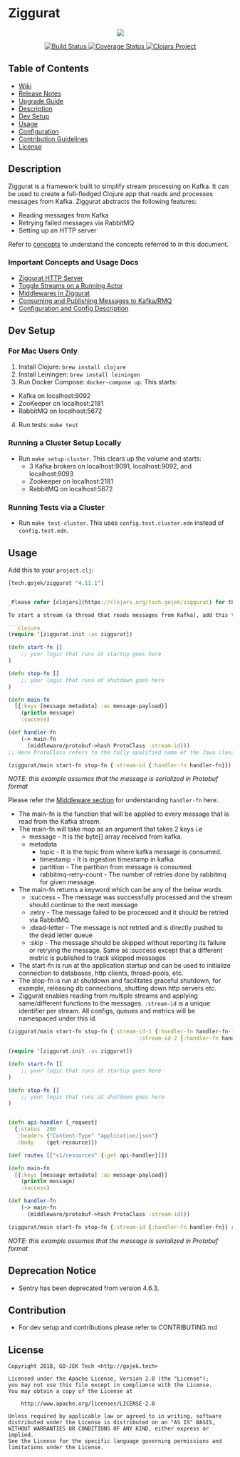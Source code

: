 # Ziggurat

<p align="center">
  <img src="https://github.com/gojektech/ziggurat/wiki/images/logo-ziggurat.png">
</p>

<p align="center">
  <a href="https://travis-ci.com/gojek/ziggurat">
    <img src="https://travis-ci.com/gojek/ziggurat.svg?branch=master" alt="Build Status" />
  </a>
  <a href='https://coveralls.io/github/gojek/ziggurat?branch=master'>
    <img src='https://coveralls.io/repos/github/gojek/ziggurat/badge.svg?branch=master' alt='Coverage Status' />
  </a>
  <a href='https://clojars.org/tech.gojek/ziggurat'>
    <img src='https://img.shields.io/clojars/v/tech.gojek/ziggurat.svg' alt='Clojars Project' />
  </a>
</p>

## Table of Contents

- [Wiki](https://github.com/gojek/ziggurat/wiki)
- [Release Notes](https://github.com/gojek/ziggurat/wiki/Release-Notes)
- [Upgrade Guide](https://github.com/gojek/ziggurat/wiki/Upgrade-guide)
- [Description](#description)
- [Dev Setup](#dev-setup)
- [Usage](#usage)
- [Configuration](doc/configuration.md)
- [Contribution Guidelines](#contribution)
- [License](#license)

## Description

Ziggurat is a framework built to simplify stream processing on Kafka. It can be used to create a full-fledged Clojure app that reads and processes messages from Kafka. Ziggurat abstracts the following features:

- Reading messages from Kafka
- Retrying failed messages via RabbitMQ
- Setting up an HTTP server

Refer to [concepts](doc/CONCEPTS.md) to understand the concepts referred to in this document.

### Important Concepts and Usage Docs

- [Ziggurat HTTP Server](doc/CONCEPTS.md#Http-Server)
- [Toggle Streams on a Running Actor](doc/CONCEPTS.md#toggle-streams-in-running-actor)
- [Middlewares in Ziggurat](doc/middleware.md)
- [Consuming and Publishing Messages to Kafka/RMQ](doc/kafka_rmq.md)
- [Configuration and Config Description](doc/configuration.md)

## Dev Setup

### For Mac Users Only

1. Install Clojure: `brew install clojure`
2. Install Leiningen: `brew install leiningen`
3. Run Docker Compose: `docker-compose up`. This starts:
  - Kafka on localhost:9092
  - ZooKeeper on localhost:2181
  - RabbitMQ on localhost:5672
4. Run tests: `make test`

### Running a Cluster Setup Locally

- Run `make setup-cluster`. This clears up the volume and starts:
  - 3 Kafka brokers on localhost:9091, localhost:9092, and localhost:9093
  - Zookeeper on localhost:2181
  - RabbitMQ on localhost:5672

### Running Tests via a Cluster

- Run `make test-cluster`. This uses `config.test.cluster.edn` instead of `config.test.edn`.

## Usage

Add this to your `project.clj`:

```clojure
[tech.gojek/ziggurat "4.11.1"]


_Please refer [clojars](https://clojars.org/tech.gojek/ziggurat) for the latest stable version_

To start a stream (a thread that reads messages from Kafka), add this to your core namespace.

```clojure
(require '[ziggurat.init :as ziggurat])

(defn start-fn []
    ;; your logic that runs at startup goes here
)

(defn stop-fn []
    ;; your logic that runs at shutdown goes here
)

(defn main-fn
  [{:keys [message metadata] :as message-payload}]
    (println message)
    :success)

(def handler-fn
    (-> main-fn
      (middleware/protobuf->hash ProtoClass :stream-id)))
;; Here ProtoClass refers to the fully qualified name of the Java class which the code is used to de-serialize the message.

(ziggurat/main start-fn stop-fn {:stream-id {:handler-fn handler-fn}})
```

_NOTE: this example assumes that the message is serialized in Protobuf format_

Please refer the [Middleware section](#middleware-in-ziggurat) for understanding `handler-fn` here.

- The main-fn is the function that will be applied to every message that is read from the Kafka stream.
- The main-fn will take map as an argument that takes 2 keys i.e
  - message - It is the byte[] array received from kafka.
  - metadata
    - topic - It is the topic from where kafka message is consumed.
    - timestamp - It is ingestion timestamp in kafka.
    - partition - The partition from message is consumed.
    - rabbitmq-retry-count - The number of retries done by rabbitmq for given message.
- The main-fn returns a keyword which can be any of the below words
  - :success - The message was successfully processed and the stream should continue to the next message
  - :retry - The message failed to be processed and it should be retried via RabbitMQ.
  - :dead-letter - The message is not retried and is directly pushed to the dead letter queue
  - :skip - The message should be skipped without reporting its failure or retrying the message. Same as :success except that a different metric is published to track skipped messages
- The start-fn is run at the application startup and can be used to initialize connection to databases, http clients, thread-pools, etc.
- The stop-fn is run at shutdown and facilitates graceful shutdown, for example, releasing db connections, shutting down http servers etc.
- Ziggurat enables reading from multiple streams and applying same/different functions to the messages. `:stream-id` is a unique identifier per stream. All configs, queues and metrics will be namespaced under this id.

```clojure
(ziggurat/main start-fn stop-fn {:stream-id-1 {:handler-fn handler-fn-1}
                                         :stream-id-2 {:handler-fn handler-fn-2}})
```

```clojure
(require '[ziggurat.init :as ziggurat])

(defn start-fn []
    ;; your logic that runs at startup goes here
)

(defn stop-fn []
    ;; your logic that runs at shutdown goes here
)


(defn api-handler [_request]
  {:status  200
   :headers {"Content-Type" "application/json"}
   :body    (get-resource)})

(def routes [["v1/resources" {:get api-handler}]])

(defn main-fn
  [{:keys [message metadata] :as message-payload}]
    (println message)
    :success)

(def handler-fn
    (-> main-fn
      (middleware/protobuf->hash ProtoClass :stream-id)))

(ziggurat/main start-fn stop-fn {:stream-id {:handler-fn handler-fn}} routes)

```

_NOTE: this example assumes that the message is serialized in Protobuf format_


## Deprecation Notice
* Sentry has been deprecated from version 4.6.3. 

## Contribution

- For dev setup and contributions please refer to CONTRIBUTING.md

## License

```
Copyright 2018, GO-JEK Tech <http://gojek.tech>

Licensed under the Apache License, Version 2.0 (the "License");
you may not use this file except in compliance with the License.
You may obtain a copy of the License at

    http://www.apache.org/licenses/LICENSE-2.0

Unless required by applicable law or agreed to in writing, software
distributed under the License is distributed on an "AS IS" BASIS,
WITHOUT WARRANTIES OR CONDITIONS OF ANY KIND, either express or implied.
See the License for the specific language governing permissions and
limitations under the License.
```
